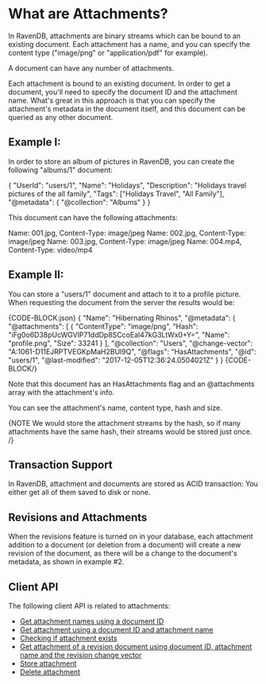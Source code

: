 # What are Attachments?

In RavenDB, attachments are binary streams which can be bound to an existing document. 
Each attachment has a name, and you can specify the content type ("image/png" or "application/pdf" for example).

A document can have any number of attachments.

Each attachment is bound to an existing document. In order to get a document, you'll need to specify the document ID and the attachment name. 
What's great in this approach is that you can specify the attachment's metadata in the document itself, and this document can be queried as any other document.

## Example I:

In order to store an album of pictures in RavenDB, you can create the following "albums/1" document:

{
    "UserId": "users/1",
    "Name": "Holidays",
    "Description": "Holidays travel pictures of the all family",
    "Tags": ["Holidays Travel", "All Family"],
    "@metadata": {
        "@collection": "Albums"
    }
}

This document can have the following attachments:

Name: 001.jpg, Content-Type: image/jpeg
Name: 002.jpg, Content-Type: image/jpeg
Name: 003.jpg, Content-Type: image/jpeg
Name: 004.mp4, Content-Type: video/mp4

## Example II:

You can store a "users/1" document and attach to it to a profile picture.
When requesting the document from the server the results would be:

{CODE-BLOCK:json}
{
  "Name": "Hibernating Rhinos",
  "@metadata": {
    "@attachments": [
      {
        "ContentType": "image/png",
        "Hash": "iFg0o6D38pUcWGVlP71ddDp8SCcoEal47kG3LtWx0+Y=",
        "Name": "profile.png",
        "Size": 33241
      }
    ],
    "@collection": "Users",
    "@change-vector": "A:1061-D11EJRPTVEGKpMaH2BUl9Q",
    "@flags": "HasAttachments",
    "@id": "users/1",
    "@last-modified": "2017-12-05T12:36:24.0504021Z"
  }
}
{CODE-BLOCK/}

Note that this document has an HasAttachments flag and an @attachments array with the attachment's info.

You can see the attachment's name, content type, hash and size.

{NOTE We would store the attachment streams by the hash, so if many attachments have the same hash, their streams would be stored just once. /}

## Transaction Support

In RavenDB, attachment and documents are stored as ACID transaction: You either get all of them saved to disk or none.

## Revisions and Attachments

When the revisions feature is turned on in your database, each attachment addition to a document (or deletion from a document) will create a new revision of the document, 
as there will be a change to the document's metadata, as shown in example #2. 

## Client API

The following client API is related to attachments:

- [Get attachment names using a document ID](../../../client-api/commands/attachments/get) 
- [Get attachment using a document ID and attachment name](../../../client-api/session/attachments/get)
- [Checking if attachment exists](../../../client-api/commands/attachments/get) 
- [Get attachment of a revision document using document ID, attachment name and the revision change vector](../../../client-api/commands/attachments/get) 
- [Store attachment](../../../client-api/session/attachments/put)
- [Delete attachment](../../../client-api/session/attachments/delete)

